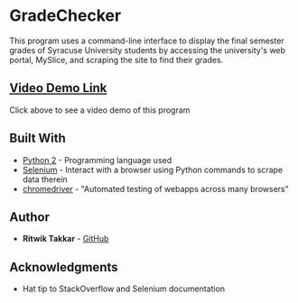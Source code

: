 # GradeChecker 

This program uses a command-line interface to display the final semester grades of Syracuse University students by accessing the university's web portal, MySlice, and scraping the site to find their grades. 

## [Video Demo Link](https://ritwiktakkar.com/projects/#grade-checker)
Click above to see a video demo of this program


## Built With

* [Python 2](https://www.python.org/downloads/release/python-272/) - Programming language used
* [Selenium](https://selenium-python.readthedocs.io/) - Interact with a browser using Python commands to scrape data therein
* [chromedriver](https://chromedriver.chromium.org/) - "Automated testing of webapps across many browsers"


## Author

* **Ritwik Takkar** - [GitHub](https://github.com/rtakk)

## Acknowledgments

* Hat tip to StackOverflow and Selenium documentation
